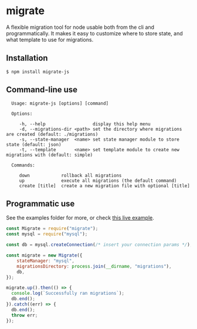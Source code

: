 # migrate

  A flexible migration tool for node usable both from the cli and programmatically.
  It makes it easy to customize where to store state, and what template to use for migrations.

## Installation

    $ npm install migrate-js

## Command-line use

```
  Usage: migrate-js [options] [command]

  Options:

     -h, --help                  display this help menu
     -d, --migrations-dir <path> set the directory where migrations are created (default: ./migrations)
     -s, --state-manager  <name> set state manager module to store state (default: json)
     -t, --template       <name> set template module to create new migrations with (default: simple)
     
  Commands:

     down            rollback all migrations
     up              execute all migrations (the default command)
     create [title]  create a new migration file with optional [title]
```

## Programmatic use

See the examples folder for more, or check [this live example](https://runkit.com/olivoil/migrate-js).

```javascript
const Migrate = require("migrate");
const mysql = require("mysql");

const db = mysql.createConnection(/* insert your connection params */);

const migrate = new Migrate({
    stateManager: "mysql",
    migrationsDirectory: process.join(__dirname, "migrations"),
    db,
});

migrate.up().then(() => {
  console.log(`Successfully ran migrations`);
  db.end();
}).catch((err) => {
  db.end();
  throw err;
});
```
